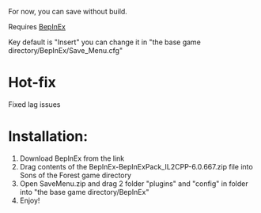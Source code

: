 For now, you can save without build. 

Requires [BepInEx](https://thunderstore.io/c/sons-of-the-forest/p/BepInEx/BepInExPack_IL2CPP/)

Key default is "Insert" you can change it in "the base game directory/BepInEx/Save_Menu.cfg"

# Hot-fix
Fixed lag issues

# Installation:
1. Download BepInEx from the link
2. Drag contents of the BepInEx-BepInExPack_IL2CPP-6.0.667.zip file into Sons of the Forest game directory
3. Open SaveMenu.zip and drag 2 folder "plugins" and "config" in folder into "the base game directory/BepInEx"
6. Enjoy!
